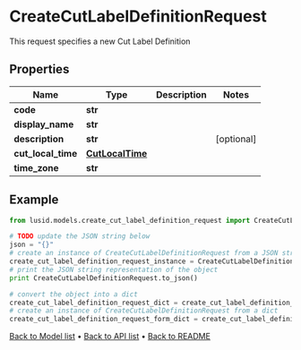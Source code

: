 # CreateCutLabelDefinitionRequest

This request specifies a new Cut Label Definition

## Properties
Name | Type | Description | Notes
------------ | ------------- | ------------- | -------------
**code** | **str** |  | 
**display_name** | **str** |  | 
**description** | **str** |  | [optional] 
**cut_local_time** | [**CutLocalTime**](CutLocalTime.md) |  | 
**time_zone** | **str** |  | 

## Example

```python
from lusid.models.create_cut_label_definition_request import CreateCutLabelDefinitionRequest

# TODO update the JSON string below
json = "{}"
# create an instance of CreateCutLabelDefinitionRequest from a JSON string
create_cut_label_definition_request_instance = CreateCutLabelDefinitionRequest.from_json(json)
# print the JSON string representation of the object
print CreateCutLabelDefinitionRequest.to_json()

# convert the object into a dict
create_cut_label_definition_request_dict = create_cut_label_definition_request_instance.to_dict()
# create an instance of CreateCutLabelDefinitionRequest from a dict
create_cut_label_definition_request_form_dict = create_cut_label_definition_request.from_dict(create_cut_label_definition_request_dict)
```
[Back to Model list](../README.md#documentation-for-models) &#8226; [Back to API list](../README.md#documentation-for-api-endpoints) &#8226; [Back to README](../README.md)


